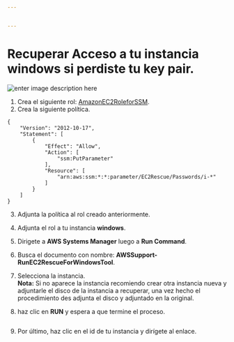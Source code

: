 ```yaml
---


---
```


<h1 id="recuperar-acceso-a-tu-instancia-windows-si-perdiste-tu-key-pair.">Recuperar Acceso a tu instancia windows si perdiste tu key pair.</h1>
<p><img src="https://georgiacapital.net/wp-content/uploads/best-windows-password-recovery.jpg" alt="enter image description here"></p>
<ol>
<li>Crea el siguiente rol: <a href="https://console.aws.amazon.com/iam/home?region=us-east-1#/policies/arn%3Aaws%3Aiam%3A%3Aaws%3Apolicy%2Fservice-role%2FAmazonEC2RoleforSSM">AmazonEC2RoleforSSM</a>.</li>
<li>Crea la siguiente política.</li>
</ol>
<pre class=" language-json"><code class="prism  language-json"><span class="token punctuation">{</span>
    <span class="token string">"Version"</span><span class="token punctuation">:</span> <span class="token string">"2012-10-17"</span><span class="token punctuation">,</span>
    <span class="token string">"Statement"</span><span class="token punctuation">:</span> <span class="token punctuation">[</span>
        <span class="token punctuation">{</span>
            <span class="token string">"Effect"</span><span class="token punctuation">:</span> <span class="token string">"Allow"</span><span class="token punctuation">,</span>
            <span class="token string">"Action"</span><span class="token punctuation">:</span> <span class="token punctuation">[</span>
                <span class="token string">"ssm:PutParameter"</span>
            <span class="token punctuation">]</span><span class="token punctuation">,</span>
            <span class="token string">"Resource"</span><span class="token punctuation">:</span> <span class="token punctuation">[</span>
                <span class="token string">"arn:aws:ssm:*:*:parameter/EC2Rescue/Passwords/i-*"</span>
            <span class="token punctuation">]</span>
        <span class="token punctuation">}</span>
    <span class="token punctuation">]</span>
<span class="token punctuation">}</span>
</code></pre>
<ol start="3">
<li>
<p>Adjunta la política al rol creado anteriormente.</p>
</li>
<li>
<p>Adjunta el rol a tu instancia <strong>windows</strong>.</p>
</li>
<li>
<p>Dirigete a <strong>AWS Systems Manager</strong> luego a <strong>Run Command</strong>.</p>
</li>
<li>
<p>Busca el documento con nombre: <strong>AWSSupport-RunEC2RescueForWindowsTool</strong>.</p>
</li>
<li>
<p>Selecciona la instancia.<br>
<strong><img src="https://lh5.googleusercontent.com/YyfbIMPZqpmQSfKLrfcnClzeeqn56ZN13fmV0git6oud70TkwqIxLs0qPRdNyeTIOzP3MHLYMjP4tboXFYblawB8A4EaasivtSrErIvKHd1XlJ6n3NWDHs05Wmtw7Yy-0jH735D7" alt=""></strong><br>
<strong>Nota:</strong> Si no aparece la instancia recomiendo crear otra instancia nueva y adjuntarle el disco de la instancia a recuperar, una vez hecho el procedimiento des adjunta el disco y adjuntado en la original.</p>
</li>
<li>
<p>haz clic en <strong>RUN</strong> y espera a que termine el proceso.</p>
</li>
</ol>
<p><img src="https://lh3.googleusercontent.com/dBt3R0r4h6b9efaqi_HwB1JZIpoMqZTB3RR-MTqrC6DoipP5mI1F24b9W57DcwgK0qIqmAxtrJ5cyibm8Pz8cDZ_nNRsNlhGkf5ya3Vje3lYWKF2H-dTCQ2aE_xjJL3Xi3Ec2G7e" alt=""></p>
<ol start="9">
<li>Por último, haz clic en el id de tu instancia y dirígete al enlace.</li>
</ol>
<p><img src="https://lh5.googleusercontent.com/42cvdjQjCxCC4YmggVsYVQ0YYRljWYT3y876G-1WWAgk1iofKedDctHQX3Lh-HD2PAXo5Rw4Xn3Box64hQzyS6b37RqXG3x7vOlycICIKJX48tYPkl2oF0k9H00R5uNIuaO-O5Zt" alt=""><br>
<img src="https://lh4.googleusercontent.com/L2a5cWbpggbiaJpNMmFPnlCG9Dpa6GJtqShcfMaw_TrkdrK60IRVNRaxMxlBwaafBk4EFtmiir6Wc1Nnvs_SPRlrlgBwrpvgxVMgqOVU4BY7zVX3wQG6zccTtmgMKMgCFf9CnrRq" alt=""></p>

